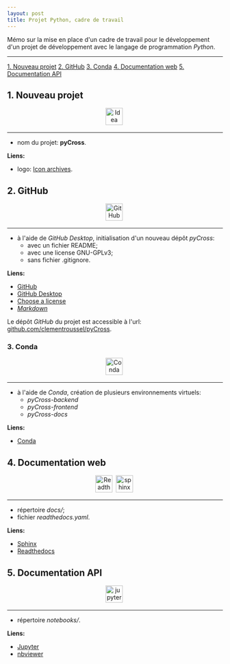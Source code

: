 ```yaml
---
layout: post
title: Projet Python, cadre de travail
---
```


Mémo sur la mise en place d'un cadre de travail pour le développement d'un projet de développement avec le langage de programmation *Python*.

---

[1. Nouveau projet](#1-Nouveau-projet)
[2. GitHub](#2-GitHub)
[3. Conda](#3-Conda)
[4. Documentation web](#4-Documentation-web)
[5. Documentation API](#5-Documentation-API)

## 1. Nouveau projet

<div id="header" align="center">
  <img src="{{site.baseurl}}/assets/icons/idea.png" title="Idea" alt="Idea" width="40" height="40"/>&nbsp;
</div>

---

- nom du projet: **pyCross**.

**Liens:**  
- logo: [Icon archives](https://iconarchive.com/).

## 2. GitHub

<div id="header" align="center">
  <img src="{{site.baseurl}}/assets/icons/github.png" title="GitHub" alt="GitHub" width="40" height="40"/>&nbsp;
</div>

---

- à l'aide de *GitHub Desktop*, initialisation d'un nouveau dépôt *pyCross*:
    - avec un fichier README;
    - avec une license GNU-GPLv3;
    - sans fichier .gitignore.

**Liens:**  
- [GitHub](https://github.com/)
- [GitHub Desktop](https://desktop.github.com/)
- [Choose a license](https://choosealicense.com/)
- [*Markdown*](https://www.markdownguide.org/)

Le dépôt *GitHub* du projet est accessible à l'url: [github.com/clementroussel/pyCross](https://github.com/clementroussel/pyCross).

### 3. Conda 

<div id="header" align="center">
  <img src="{{site.baseurl}}/assets/icons/conda.png" title="Conda" alt="Conda" width="40" height="40"/>&nbsp;
</div>

---

- à l'aide de *Conda*, création de plusieurs environnements virtuels:
    - *pyCross-backend*
    - *pyCross-frontend*
    - *pyCross-docs*


**Liens:**  
- [Conda](https://docs.conda.io/en/latest/)

## 4. Documentation web

<div id="header" align="center">
  <img src="{{site.baseurl}}/assets/icons/readthedocs.png" title="Readthedocs" alt="Readthedocs" width="40" height="40"/>&nbsp;
  <img src="{{site.baseurl}}/assets/icons/sphinx.png" title="sphinx" alt="sphinx" width="40" height="40"/>&nbsp;
</div>

---

- répertoire *docs/*;
- fichier *readthedocs.yaml*.

**Liens:**  
- [Sphinx](https://www.sphinx-doc.org/en/master/)
- [Readthedocs](https://readthedocs.org/)

## 5. Documentation API

<div id="header" align="center">
  <img src="{{site.baseurl}}/assets/icons/jupyter.png" title="jupyter" alt="jupyter" width="40" height="40"/>&nbsp;
</div>

---

- répertoire *notebooks/*.

**Liens:**  
- [Jupyter](https://jupyter.org/)
- [nbviewer](https://nbviewer.org/)

